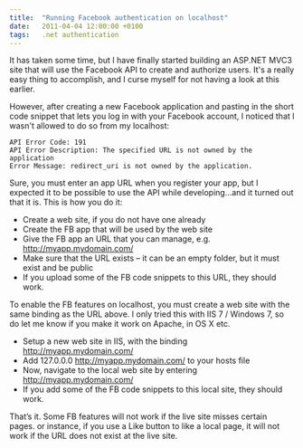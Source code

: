 ```yaml
---
title:  "Running Facebook authentication on localhost"
date:   2011-04-04 12:00:00 +0100
tags: 	.net authentication
---
```



It has taken some time, but I have finally started building an ASP.NET MVC3 site
that will use the Facebook API to create and authorize users. It's a really easy
thing to accomplish, and I curse myself for not having a look at this earlier.

However, after creating a new Facebook application and pasting in the short code
snippet that lets you log in with your Facebook account, I noticed that I wasn't
allowed to do so from my localhost:

	API Error Code: 191
	API Error Description: The specified URL is not owned by the application
	Error Message: redirect_uri is not owned by the application.

Sure, you must enter an app URL when you register your app, but I expected it to
be possible to use the API while developing...and it turned out that it is. This
is how you do it:

- Create a web site, if you do not have one already
- Create the FB app that will be used by the web site
- Give the FB app an URL that you can manage, e.g. http://myapp.mydomain.com/
- Make sure that the URL exists – it can be an empty folder, but it must exist and be public
- If you upload some of the FB code snippets to this URL, they should work.

To enable the FB features on localhost, you must create a web site with the same
binding as the URL above. I only tried this with IIS 7 / Windows 7, so do let me
know if you make it work on Apache, in OS X etc.

- Setup a new web site in IIS, with the binding http://myapp.mydomain.com/
- Add 127.0.0.0 http://myapp.mydomain.com/ to your hosts file
- Now, navigate to the local web site by entering http://myapp.mydomain.com/
- If you add some of the FB code snippets to this local site, they should work.

That’s it. Some FB features will not work if the live site misses certain pages. 
or instance, if you use a Like button to like a local page, it will not work if
the URL does not exist at the live site.

